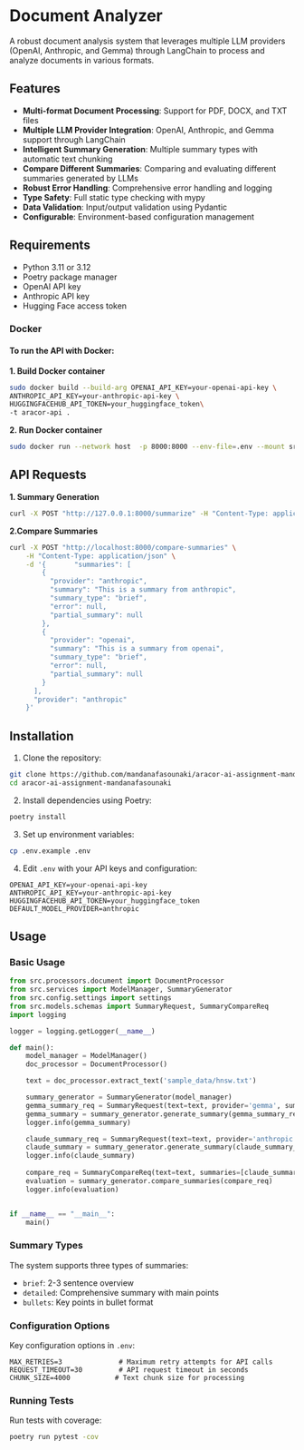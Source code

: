 # Document Analyzer

A robust document analysis system that leverages multiple LLM providers (OpenAI, Anthropic, and Gemma) through LangChain to process and analyze documents in various formats.

## Features

- **Multi-format Document Processing**: Support for PDF, DOCX, and TXT files
- **Multiple LLM Provider Integration**: OpenAI, Anthropic, and Gemma support through LangChain
- **Intelligent Summary Generation**: Multiple summary types with automatic text chunking
- **Compare Different Summaries**: Comparing and evaluating different summaries generated by LLMs 
- **Robust Error Handling**: Comprehensive error handling and logging
- **Type Safety**: Full static type checking with mypy
- **Data Validation**: Input/output validation using Pydantic
- **Configurable**: Environment-based configuration management

## Requirements

- Python 3.11 or 3.12
- Poetry package manager
- OpenAI API key
- Anthropic API key
- Hugging Face access token


### Docker
#### To run the API with Docker:

**1. Build Docker container**
```bash
sudo docker build --build-arg OPENAI_API_KEY=your-openai-api-key \
ANTHROPIC_API_KEY=your-anthropic-api-key \
HUGGINGFACEHUB_API_TOKEN=your_huggingface_token\
-t aracor-api . 
```

**2. Run Docker container** 
```bash
sudo docker run --network host  -p 8000:8000 --env-file=.env --mount src="$(pwd)/sample_data",target=/sample_data,type=bind   aracor-api
```

## API Requests
**1. Summary Generation**
```bash
curl -X POST "http://127.0.0.1:8000/summarize" -H "Content-Type: application/json" -d '{"file_path": "/sample_data/CV.pdf", "summary_type": "bullets", "providers": ["anthropic", "gemma"]}'
```
**2.Compare Summaries**
 ```bash
 curl -X POST "http://localhost:8000/compare-summaries" \
     -H "Content-Type: application/json" \
     -d '{       "summaries": [
         {
           "provider": "anthropic",
           "summary": "This is a summary from anthropic",
           "summary_type": "brief",
           "error": null,
           "partial_summary": null
         },
         {
           "provider": "openai",
           "summary": "This is a summary from openai",
           "summary_type": "brief",
           "error": null,
           "partial_summary": null
         }
       ],
       "provider": "anthropic"
     }'

 ```

## Installation

1. Clone the repository:
```bash
git clone https://github.com/mandanafasounaki/aracor-ai-assignment-mandanafasounaki
cd aracor-ai-assignment-mandanafasounaki
```

2. Install dependencies using Poetry:
```bash
poetry install
```

3. Set up environment variables:
```bash
cp .env.example .env
```

4. Edit `.env` with your API keys and configuration:
```env
OPENAI_API_KEY=your-openai-api-key
ANTHROPIC_API_KEY=your-anthropic-api-key
HUGGINGFACEHUB_API_TOKEN=your_huggingface_token
DEFAULT_MODEL_PROVIDER=anthropic
```

## Usage

### Basic Usage

```python
from src.processors.document import DocumentProcessor
from src.services import ModelManager, SummaryGenerator
from src.config.settings import settings
from src.models.schemas import SummaryRequest, SummaryCompareReq
import logging

logger = logging.getLogger(__name__)

def main():
    model_manager = ModelManager()
    doc_processor = DocumentProcessor()

    text = doc_processor.extract_text('sample_data/hnsw.txt')

    summary_generator = SummaryGenerator(model_manager)
    gemma_summary_req = SummaryRequest(text=text, provider='gemma', summary_type='bullets')
    gemma_summary = summary_generator.generate_summary(gemma_summary_req)
    logger.info(gemma_summary)

    claude_summary_req = SummaryRequest(text=text, provider='anthropic', summary_type='bullets')
    claude_summary = summary_generator.generate_summary(claude_summary_req)
    logger.info(claude_summary)
    
    compare_req = SummaryCompareReq(text=text, summaries=[claude_summary, gemma_summary]) 
    evaluation = summary_generator.compare_summaries(compare_req)
    logger.info(evaluation)


if __name__ == "__main__":
    main()
```

### Summary Types

The system supports three types of summaries:
- `brief`: 2-3 sentence overview
- `detailed`: Comprehensive summary with main points
- `bullets`: Key points in bullet format


### Configuration Options

Key configuration options in `.env`:
```env
MAX_RETRIES=3              # Maximum retry attempts for API calls
REQUEST_TIMEOUT=30         # API request timeout in seconds
CHUNK_SIZE=4000           # Text chunk size for processing
```

### Running Tests

Run tests with coverage:
```bash
poetry run pytest -cov
```


